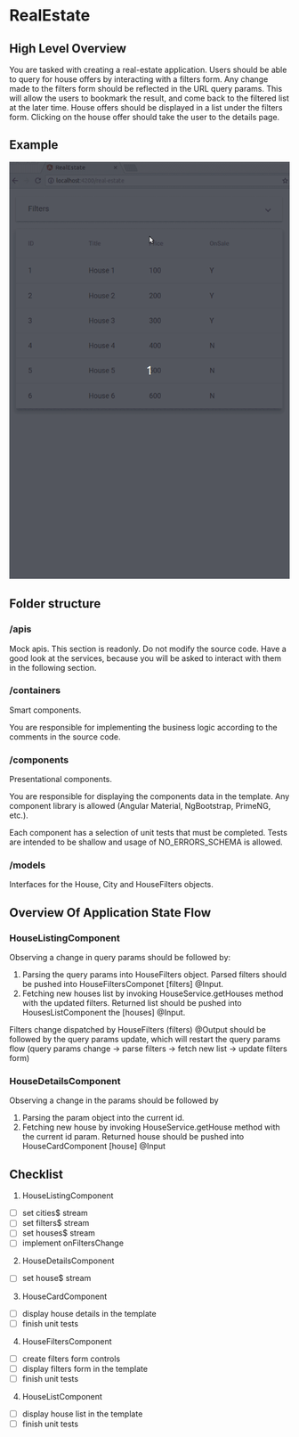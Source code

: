 # RealEstate

## High Level Overview

You are tasked with creating a real-estate application. Users should be able to query for house offers by interacting with a filters form. Any change made to the filters form should be reflected in the URL query params. This will allow the users to bookmark the result, and come back to the filtered list at the later time. House offers should be displayed in a list under the filters form. Clicking on the house offer should take the user to the details page.

## Example

![example](example.gif)

## Folder structure

### /apis

Mock apis. This section is readonly. Do not modify the source code. Have a good look at the services, because you will be asked to interact with them in the following section.

### /containers

Smart components.

You are responsible for implementing the business logic according to the comments in the source code.

### /components

Presentational components.

You are responsible for displaying the components data in the template. Any component library is allowed (Angular Material, NgBootstrap, PrimeNG, etc.).

Each component has a selection of unit tests that must be completed. Tests are intended to be shallow and usage of NO_ERRORS_SCHEMA is allowed.

### /models

Interfaces for the House, City and HouseFilters objects.

## Overview Of Application State Flow

### HouseListingComponent

Observing a change in query params should be followed by:

1.  Parsing the query params into HouseFilters object. Parsed filters should be pushed into HouseFiltersComponet [filters] @​Input.
2.  Fetching new houses list by invoking HouseService.getHouses method with the updated filters. Returned list should be pushed into HousesListComponent the [houses] @​Input.

Filters change dispatched by HouseFilters (filters) @​Output should be followed by the query params update, which will restart the query params flow (query params change -> parse filters -> fetch new list -> update filters form)

### HouseDetailsComponent

Observing a change in the params should be followed by

1.  Parsing the param object into the current id.
2.  Fetching new house by invoking HouseService.getHouse method with the current id param. Returned house should be pushed into HouseCardComponent [house] @​Input

## Checklist

1.  HouseListingComponent

- [ ] set cities$ stream
- [ ] set filters$ stream
- [ ] set houses$ stream
- [ ] implement onFiltersChange

2.  HouseDetailsComponent

- [ ] set house$ stream

3.  HouseCardComponent

- [ ] display house details in the template
- [ ] finish unit tests

4.  HouseFiltersComponent

- [ ] create filters form controls
- [ ] display filters form in the template
- [ ] finish unit tests

4.  HouseListComponent

- [ ] display house list in the template
- [ ] finish unit tests
